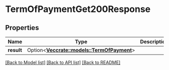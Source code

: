 # TermOfPaymentGet200Response

## Properties

Name | Type | Description | Notes
------------ | ------------- | ------------- | -------------
**result** | Option<[**Vec<crate::models::TermOfPayment>**](termOfPayment.md)> |  | [optional]

[[Back to Model list]](../README.md#documentation-for-models) [[Back to API list]](../README.md#documentation-for-api-endpoints) [[Back to README]](../README.md)


